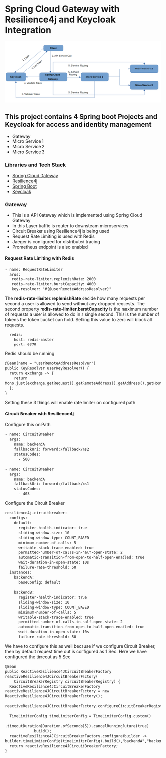 # Spring Cloud Gateway with Resilience4j and Keycloak Integration

![Architecture](https://github.com/kuldeepsingh99/spring-cloud-gateway/blob/main/img/arch.PNG)

## This project contains 4 Spring boot Projects and Keycloak for access and identity management

* Gateway
* Micro Service 1
* Micro Service 2
* Micro Service 3

### Libraries and Tech Stack

* [Spring Cloud Gateway](https://spring.io/projects/spring-cloud-gateway)
* [Resilience4j](https://resilience4j.readme.io/docs)
* [Spring Boot](https://spring.io/projects/spring-boot)
* [Keycloak](https://www.keycloak.org/)

### Gateway

* This is a API Gateway which is implemented using Spring Cloud Gateway
* In this Layer traffic is router to downsteam microservices
* Circuit Breaker using Resilience4j is being used
* Request Rate Limiting is used with Redis
* Jaeger is configured for distributed tracing
* Prometheus endpoint is also enabled

#### Request Rate Limiting with Redis

```
- name: RequestRateLimiter
  args: 
   redis-rate-limiter.replenishRate: 2000
   redis-rate-limiter.burstCapacity: 4000
   key-resolver: "#{@userRemoteAddressResolver}"
```
The **redis-rate-limiter.replenishRate** decide how many requests per second a user is allowed to send without any dropped requests.
The second property **redis-rate-limiter.burstCapacity** is the maximum number of requests a user is allowed to do in a single second. This is the number of tokens the token bucket can hold. Setting this value to zero will block all requests.


```
  redis:
    host: redis-master
    port: 6379
```
Redis should be running

```
@Bean(name = "userRemoteAddressResolver")
public KeyResolver userKeyResolver() {
  return exchange -> {
    return Mono.just(exchange.getRequest().getRemoteAddress().getAddress().getHostAddress());
  };
}
```
Setting these 3 things will enable rate limiter on configured path

#### Circuit Breaker with Resilience4j

Configure this on Path 
```
- name: CircuitBreaker
  args:
    name: backendA
    fallbackUri: forward:/fallback/ms2
    statusCodes:
      - 500

- name: CircuitBreaker
  args:
    name: backendA
    fallbackUri: forward:/fallback/ms1
    statusCodes:
      - 403
```

Configure the Circuit Breaker
```
resilience4j.circuitbreaker:
  configs:
    default:
      register-health-indicator: true
      sliding-window-size: 10
      sliding-window-type: COUNT_BASED
      minimum-number-of-calls: 5
      writable-stack-trace-enabled: true     
      permitted-number-of-calls-in-half-open-state: 2
      automatic-transition-from-open-to-half-open-enabled: true
      wait-duration-in-open-state: 10s
      failure-rate-threshold: 50
  instances:
    backendA:
      baseConfig: default

    backendB:
      register-health-indicator: true
      sliding-window-size: 10
      sliding-window-type: COUNT_BASED
      minimum-number-of-calls: 5
      writable-stack-trace-enabled: true     
      permitted-number-of-calls-in-half-open-state: 2
      automatic-transition-from-open-to-half-open-enabled: true
      wait-duration-in-open-state: 10s
      failure-rate-threshold: 50
```

We have to configure this as well because if we configure Circuit Breaker, then by default request time out is configured as 1 Sec. Here we have configured the timeout as 5 Sec 
```
@Bean
public ReactiveResilience4JCircuitBreakerFactory reactiveResilience4JCircuitBreakerFactory(
    CircuitBreakerRegistry circuitBreakerRegistry) {
  ReactiveResilience4JCircuitBreakerFactory reactiveResilience4JCircuitBreakerFactory = new ReactiveResilience4JCircuitBreakerFactory();
  reactiveResilience4JCircuitBreakerFactory.configureCircuitBreakerRegistry(circuitBreakerRegistry);

  TimeLimiterConfig timeLimiterConfig = TimeLimiterConfig.custom()
            .timeoutDuration(Duration.ofSeconds(5)).cancelRunningFuture(true)
            .build();
  reactiveResilience4JCircuitBreakerFactory.configure(builder -> builder.timeLimiterConfig(timeLimiterConfig).build(),"backendA","backendB");
  return reactiveResilience4JCircuitBreakerFactory;
}
```

